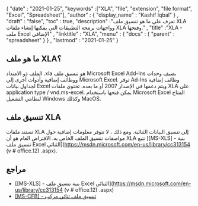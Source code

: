 {
  "date" : "2021-01-25",
  "keywords" :["XLA", "file", "extension", "file format", "Excel", "Spreadsheet"],
  "author" : {
    "display_name" : "Kashif Iqbal"
} ,
  "draft" : "false",
  "toc" : true,
  "description" :"تعرف على ما هو تنسيق ملف XLA وواجهات برمجة التطبيقات التي يمكنها إنشاء ملفات XLA وفتحها." ,
  "title" :"XLA - ملف Excel الإضافي" ,
  "linktitle" : "XLA",
  "menu" : {
    "docs" : {
      "parent" : "spreadsheet"
}
} ,
  "lastmod" : "2021-01-25"
}

## ما هو ملف XLA؟

الملف ذو الامتداد .xla هو تنسيق ملف Microsoft Excel Add-Ins يضيف وحدات ووظائف إضافية وأدوات أخرى إلى Microsoft Excel. توفر Ad-Ins وظائف إضافية لجداول بيانات Excel ويتم دعمها في الإصدار 2007 أو ما بعده. تحتوي ملفات XLA على application type / vnd.ms-excel. يمكن فتحها باستخدام Microsoft Excel المتاح لنظامي التشغيل Windows وكذلك MacOS.

## تنسيق ملف XLA

تستند ملفات XLA إلى تنسيق البيانات الثنائية. ومع ذلك ، لا تتوفر معلومات إضافية حول مواصفات تنسيق الملف الخاص به. الافتراض العام هو أن XLA تتبع [[MS-XLS] - بنية تنسيق ملف Excel الثنائي](https://msdn.microsoft.com/en-us/library/cc313154 (v # office.12) .aspx).

## مراجع

* [[MS-XLS] - بنية تنسيق ملف Excel الثنائي](https://msdn.microsoft.com/en-us/library/cc313154 (v # office.12) .aspx)
* [[MS-CFB] - تنسيق ملف ثنائي مركب](https://msdn.microsoft.com/en-us/library/dd942138.aspx)


